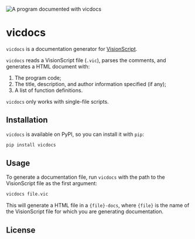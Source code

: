 ![A program documented with vicdocs](https://github.com/capjamesg/viclint/blob/main/vicdocs.png?raw=true)

# vicdocs

`vicdocs` is a documentation generator for [VisionScript](https://visionscript.dev).

`vicdocs` reads a VisionScript file (`.vic`), parses the comments, and generates a HTML document with:

1. The program code;
2. The title, description, and author information specified (if any);
3. A list of function definitions.

`vicdocs` only works with single-file scripts.

## Installation

`vicdocs` is available on PyPI, so you can install it with `pip`:

```bash
pip install vicdocs
```

## Usage

To generate a documentation file, run `vicdocs` with the path to the VisionScript file as the first argument:

```bash
vicdocs file.vic
```

This will generate a HTML file in a `{file}-docs`, where `{file}` is the name of the VisionScript file for which you are generating documentation.

## License
